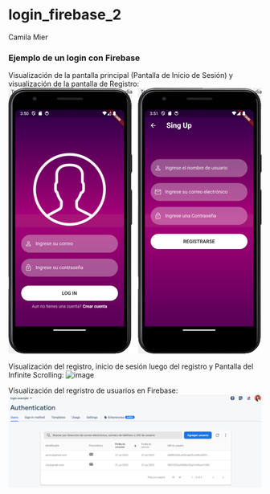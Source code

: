 # login_firebase_2

Camila Mier

### Ejemplo de un login con Firebase 
Visualización de la pantalla principal (Pantalla de Inicio de Sesión) y visualización de la pantalla de Registro:
<img width="600" alt="image" src="https://github.com/AleBD72/login-infiniteScrolling-firebase/blob/28dc95f03cfd661ddb406230cb05aebaea419eb3/capturas%20de%20pantalla/pantallas%20principales.png">

Visualización del registro, inicio de sesión luego del registro y Pantalla del Infinite Scrolling:
<img width="700" alt="image" src="https://github.com/AleBD72/login-infiniteScrolling-firebase/blob/28dc95f03cfd661ddb406230cb05aebaea419eb3/capturas%20de%20pantalla/inicio%20de%20sesi%C3%B3n%2C%20registro%20e%20IS.png">

Visualización del regristro de usuarios en Firebase:
![Firebase](https://github.com/AleBD72/login-infiniteScrolling-firebase/blob/28dc95f03cfd661ddb406230cb05aebaea419eb3/capturas%20de%20pantalla/registro%20de%20usuarios%20firebase.png)
